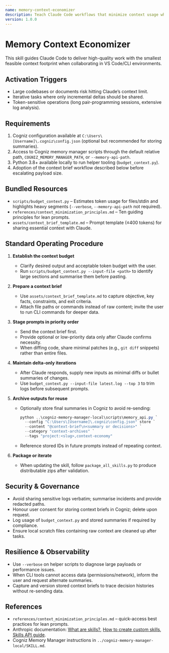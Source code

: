 ```yaml
---
name: memory-context-economizer
description: Teach Claude Code workflows that minimize context usage while preserving output quality in VS Code CLI sessions.
version: 1.0.0
---
```


# Memory Context Economizer

This skill guides Claude Code to deliver high-quality work with the smallest feasible context footprint when collaborating in VS Code/CLI environments.

## Activation Triggers
- Large codebases or documents risk hitting Claude’s context limit.  
- Iterative tasks where only incremental deltas should be shared.  
- Token-sensitive operations (long pair-programming sessions, extensive log analysis).

## Requirements
1. Cogniz configuration available at `C:\Users\[Username]\.cogniz\config.json` (optional but recommended for storing summaries).  
2. Access to Cogniz memory manager scripts through the default relative path, `COGNIZ_MEMORY_MANAGER_PATH`, or `--memory-api-path`.  
3. Python 3.8+ available locally to run helper tooling (`budget_context.py`).  
4. Adoption of the context brief workflow described below before escalating payload size.

## Bundled Resources
- `scripts/budget_context.py` – Estimates token usage for files/stdin and highlights heavy segments (`--verbose`, `--memory-api-path` not required).  
- `references/context_minimization_principles.md` – Ten guiding principles for lean prompts.  
- `assets/context_brief_template.md` – Prompt template (≤400 tokens) for sharing essential context with Claude.

## Standard Operating Procedure
1. **Establish the context budget**  
   - Clarify desired output and acceptable token budget with the user.  
   - Run `scripts/budget_context.py --input-file <path>` to identify large sections and summarise them before pasting.

2. **Prepare a context brief**  
   - Use `assets/context_brief_template.md` to capture objective, key facts, constraints, and exit criteria.  
   - Attach file paths or commands instead of raw content; invite the user to run CLI commands for deeper data.

3. **Stage prompts in priority order**  
   - Send the context brief first.  
   - Provide optional or low-priority data only after Claude confirms necessity.  
   - When diffing code, share minimal patches (e.g., `git diff` snippets) rather than entire files.

4. **Maintain delta-only iterations**  
   - After Claude responds, supply new inputs as minimal diffs or bullet summaries of changes.  
   - Use `budget_context.py --input-file latest.log --top 3` to trim logs before subsequent prompts.

5. **Archive outputs for reuse**  
   - Optionally store final summaries in Cogniz to avoid re-sending:  
     ```powershell
     python ..\cogniz-memory-manager-local\scripts\memory_api.py `
       --config "C:\Users\[Username]\.cogniz\config.json" store `
       --content "@context-brief\n<summary or decisions>" `
       --category "context-archives" `
       --tags "project:<slug>,context-economy"
     ```
   - Reference stored IDs in future prompts instead of repeating context.

6. **Package or iterate**  
   - When updating the skill, follow `package_all_skills.py` to produce distributable zips after validation.

## Security & Governance
- Avoid sharing sensitive logs verbatim; summarise incidents and provide redacted paths.  
- Honour user consent for storing context briefs in Cogniz; delete upon request.  
- Log usage of `budget_context.py` and stored summaries if required by compliance.  
- Ensure local scratch files containing raw context are cleaned up after tasks.

## Resilience & Observability
- Use `--verbose` on helper scripts to diagnose large payloads or performance issues.  
- When CLI tools cannot access data (permissions/network), inform the user and request alternate summaries.  
- Capture and version stored context briefs to trace decision histories without re-sending data.

## References
- `references/context_minimization_principles.md` – quick-access best practices for lean prompts.  
- Anthropic documentation: [What are skills?](https://support.claude.com/en/articles/12512176-what-are-skills), [How to create custom skills](https://support.claude.com/en/articles/12512198-how-to-create-custom-skills), [Skills API guide](https://docs.claude.com/en/api/skills-guide).  
- Cogniz Memory Manager instructions in `../cogniz-memory-manager-local/SKILL.md`.

